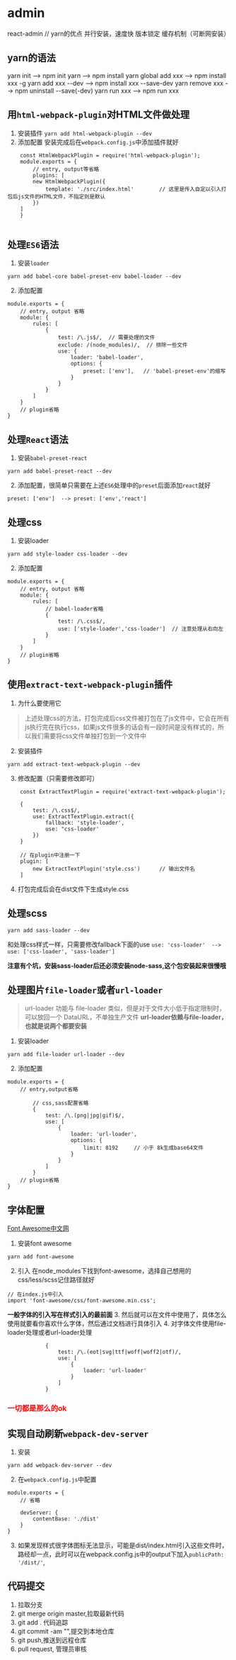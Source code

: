# admin
react-admin
// yarn的优点
并行安装，速度快
版本锁定
缓存机制（可断网安装）

## yarn的语法
yarn init               -->     npm init
yarn                    -->     npm install
yarn global add xxx     -->     npm install xxx -g
yarn add xxx --dev      -->     npm install xxx --save-dev
yarn remove xxx         -->     npm uninstall --save(-dev)
yarn run xxx            -->     npm run xxx

## 用`html-webpack-plugin`对HTML文件做处理

1. 安装插件
```yarn add html-webpack-plugin --dev```
2. 添加配置
安装完成后在`webpack.config.js`中添加插件就好
```
    const HtmlWebpackPlugin = require('html-webpack-plugin');
    module.exports = {
        // entry, output等省略
        plugins: [
        new HtmlWebpackPlugin({
            template: './src/index.html'        // 这里是传入自定以引入打包后js文件的HTML文件，不指定则是默认
        })
    ]
    }
    
```
## 处理`ES6`语法
1. 安装`loader`

```
yarn add babel-core babel-preset-env babel-loader --dev
```
2. 添加配置

```
module.exports = {
    // entry, output 省略
    module: {
        rules: [
            {
                test: /\.js$/,  // 需要处理的文件
                exclude: /(node_modules)/,  // 排除一些文件
                use: {
                    loader: 'babel-loader',
                    options: {
                        preset: ['env'],   // 'babel-preset-env'的缩写
                    }
                }
            }
        ]
    }
    // plugin省略
}
```

## 处理`React`语法
1. 安装`babel-preset-react`

```
yarn add babel-preset-react --dev
```
2. 添加配置，很简单只需要在上述`ES6`处理中的`preset`后面添加`react`就好

`preset: ['env']  --> preset: ['env','react']`

## 处理css
1. 安装loader

```
yarn add style-loader css-loader --dev
```

2. 添加配置

```
module.exports = {
    // entry, output 省略
    module: {
        rules: [
            // babel-loader省略
            {
                test: /\.css$/,
                use: ['style-loader','css-loader']  // 注意处理从右向左
            }
        ]
    }
    // plugin省略
}
```


## 使用`extract-text-webpack-plugin`插件
1. 为什么要使用它
> 上述处理css的方法，打包完成后css文件被打包在了js文件中，它会在所有js执行完在执行css，如果js文件很多的话会有一段时间是没有样式的，所以我们需要将css文件单独打包到一个文件中
2. 安装插件

```
yarn add extract-text-webpack-plugin --dev
```
3. 修改配置（只需要修改即可）

```
    const ExtractTextPlugin = require('extract-text-webpack-plugin');

    {
        test: /\.css$/,
        use: ExtractTextPlugin.extract({
            fallback: 'style-loader',
            use: "css-loader'
        })
    }

    // 在plugin中注册一下
    plugin: [
        new ExtractTextPlugin('style.css')      // 输出文件名
    ]
```
4. 打包完成后会在dist文件下生成style.css

## 处理scss
```
yarn add sass-loader --dev
```
和处理css样式一样，只需要修改fallback下面的use
`use: 'css-loader'  -->   use: ['css-loader', 'sass-loader']`

**注意有个坑，安装sass-loader后还必须安装node-sass,这个包安装起来很慢哦**

## 处理图片`file-loader`或者`url-loader`
> url-loader 功能与 file-loader 类似，但是对于文件大小低于指定限制时，可以放回一个 DataURL，不单独生产文件
**url-loader依赖与file-loader，也就是说两个都要安装**
1. 安装loader

```
yarn add file-loader url-loader --dev
```

2. 添加配置

```
module.exports = {
    // entry,output省略

        // css,sass配置省略
        {
            test: /\.(png|jpg|gif)$/,
            use: [
                {
                    loader: 'url-loader',
                    options: {
                        limit: 8192     // 小于 8k生成base64文件
                    }
                }
            ]
        }
    // plugin省略
}
```

## 字体配置
<a href='http://www.fontawesome.com.cn/'>Font Awesome中文网</a>

1. 安装font awesome
```
yarn add font-awesome
```

2. 引入
   在node_modules下找到font-awesome，选择自己想用的css/less/scss记住路径就好
```
// 在index.js中引入
import 'font-awesome/css/font-awesome.min.css';
```
**一般字体的引入写在样式引入的最前面**
3. 然后就可以在文件中使用了，具体怎么使用就要看你喜欢什么字体，然后通过文档进行具体引入
4. 对字体文件使用file-loader处理或者url-loader处理

```
            {
                test: /\.(eot|svg|ttf|woff|woff2|otf)/,
                use: [
                    {
                        loader: 'url-loader'
                    }
                ]
            }
```

<h3 style='color: red;'>一切都是那么的ok</h3>

## 实现自动刷新`webpack-dev-server`
1. 安装

```
yarn add webpack-dev-server --dev
```
2. 在`webpack.config.js`中配置
```
module.exports = {
    // 省略

    devServer: {
        contentBase: './dist'
    }
}
```

3. 如果发现样式很字体图标无法显示，可能是dist/index.html引入这些文件时，路经却一点，此时可以在webpack.config.js中的output下加入`publicPath: '/dist/'`,

## 代码提交
1. 拉取分支
2. git merge origin master,拉取最新代码
3. git add . 代码追踪
4. git commit -am "",提交到本地仓库
5. git push,推送到远程仓库
6. pull request, 管理员审核